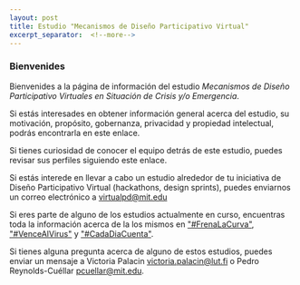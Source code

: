 ```yaml
---
layout: post
title: Estudio "Mecanismos de Diseño Participativo Virtual"
excerpt_separator:  <!--more-->
---
```


### Bienvenides

Bienvenides a la página de información del estudio *Mecanismos de Diseño Participativo Virtuales en Situación de Crisis y/o Emergencia*.

Si estás interesades en obtener información general acerca del estudio, su motivación, propósito, gobernanza, privacidad y propiedad intelectual, podrás encontrarla en este enlace.

Si tienes curiosidad de conocer el equipo detrás de este estudio, puedes revisar sus perfiles siguiendo este enlace.

Si estás interede en llevar a cabo un estudio alrededor de tu iniciativa de Diseño Participativo Virtual (hackathons, design sprints), puedes enviarnos un correo electrónico a [virtualpd@mit.edu](mailto:virtualpd@mit.edu)

Si eres parte de alguno de los estudios actualmente en curso, encuentras toda la información acerca de la los mismos en ["#FrenaLaCurva"](https://mitmedialab.github.io/virtualpd/category/FrenaLaCurva.html), ["#VenceAlVirus"](https://mitmedialab.github.io/virtualpd/category/VenceAlVirus.html) y ["#CadaDiaCuenta"](https://mitmedialab.github.io/virtualpd/category/CadaDiaCuenta.html).

Si tienes alguna pregunta acerca de alguno de estos estudios, puedes enviar un mensaje a Victoria Palacin [victoria.palacin@lut.fi](mailto:victoria.palacin@lut.fi) o Pedro Reynolds-Cuéllar [pcuellar@mit.edu](mailto:pcuellar@mit.edu).
